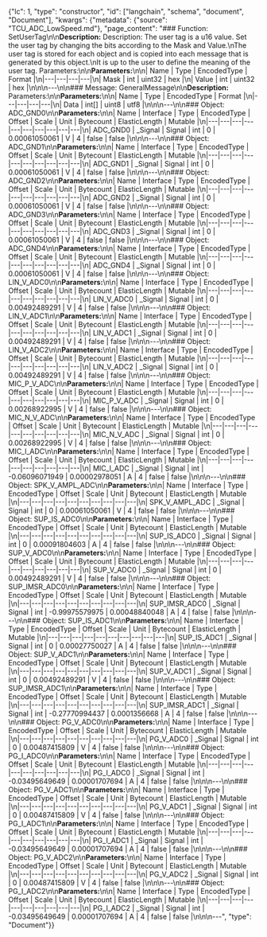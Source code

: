 {"lc": 1, "type": "constructor", "id": ["langchain", "schema", "document", "Document"], "kwargs": {"metadata": {"source": "TCU_ADC_LowSpeed.md"}, "page_content": "### Function: SetUserTag\n\n**Description:** Description: The user tag is a u16 value. Set the user tag by changing the bits according to the Mask and Value.\nThe user tag is stored for each object and is copied into each message that is generated by this object.\nIt is up to the user to define the meaning of the user tag. Parameters:\n\n**Parameters:**\n\n| Name | Type | EncodedType | Format |\n|---|---|---|---|\n| Mask | int | uint32 | hex |\n| Value | int | uint32 | hex |\n\n\n---\n\n### Message: GeneralMessage\n\n**Description:** Parameters:\n\n**Parameters:**\n\n| Name | Type | EncodedType | Format |\n|---|---|---|---|\n| Data | int[] | uint8 | utf8 |\n\n\n---\n\n### Object: ADC_GND0\n\n**Parameters:**\n\n| Name | Interface | Type | EncodedType | Offset | Scale | Unit | Bytecount | ElasticLength | Mutable |\n|---|---|---|---|---|---|---|---|---|---|\n| ADC_GND0 | _Signal | Signal | int | 0 | 0.00061050061 | V | 4 | false | false |\n\n\n---\n\n### Object: ADC_GND1\n\n**Parameters:**\n\n| Name | Interface | Type | EncodedType | Offset | Scale | Unit | Bytecount | ElasticLength | Mutable |\n|---|---|---|---|---|---|---|---|---|---|\n| ADC_GND1 | _Signal | Signal | int | 0 | 0.00061050061 | V | 4 | false | false |\n\n\n---\n\n### Object: ADC_GND2\n\n**Parameters:**\n\n| Name | Interface | Type | EncodedType | Offset | Scale | Unit | Bytecount | ElasticLength | Mutable |\n|---|---|---|---|---|---|---|---|---|---|\n| ADC_GND2 | _Signal | Signal | int | 0 | 0.00061050061 | V | 4 | false | false |\n\n\n---\n\n### Object: ADC_GND3\n\n**Parameters:**\n\n| Name | Interface | Type | EncodedType | Offset | Scale | Unit | Bytecount | ElasticLength | Mutable |\n|---|---|---|---|---|---|---|---|---|---|\n| ADC_GND3 | _Signal | Signal | int | 0 | 0.00061050061 | V | 4 | false | false |\n\n\n---\n\n### Object: ADC_GND4\n\n**Parameters:**\n\n| Name | Interface | Type | EncodedType | Offset | Scale | Unit | Bytecount | ElasticLength | Mutable |\n|---|---|---|---|---|---|---|---|---|---|\n| ADC_GND4 | _Signal | Signal | int | 0 | 0.00061050061 | V | 4 | false | false |\n\n\n---\n\n### Object: LIN_V_ADC0\n\n**Parameters:**\n\n| Name | Interface | Type | EncodedType | Offset | Scale | Unit | Bytecount | ElasticLength | Mutable |\n|---|---|---|---|---|---|---|---|---|---|\n| LIN_V_ADC0 | _Signal | Signal | int | 0 | 0.00492489291 | V | 4 | false | false |\n\n\n---\n\n### Object: LIN_V_ADC1\n\n**Parameters:**\n\n| Name | Interface | Type | EncodedType | Offset | Scale | Unit | Bytecount | ElasticLength | Mutable |\n|---|---|---|---|---|---|---|---|---|---|\n| LIN_V_ADC1 | _Signal | Signal | int | 0 | 0.00492489291 | V | 4 | false | false |\n\n\n---\n\n### Object: LIN_V_ADC2\n\n**Parameters:**\n\n| Name | Interface | Type | EncodedType | Offset | Scale | Unit | Bytecount | ElasticLength | Mutable |\n|---|---|---|---|---|---|---|---|---|---|\n| LIN_V_ADC2 | _Signal | Signal | int | 0 | 0.00492489291 | V | 4 | false | false |\n\n\n---\n\n### Object: MIC_P_V_ADC\n\n**Parameters:**\n\n| Name | Interface | Type | EncodedType | Offset | Scale | Unit | Bytecount | ElasticLength | Mutable |\n|---|---|---|---|---|---|---|---|---|---|\n| MIC_P_V_ADC | _Signal | Signal | int | 0 | 0.00268922995 | V | 4 | false | false |\n\n\n---\n\n### Object: MIC_N_V_ADC\n\n**Parameters:**\n\n| Name | Interface | Type | EncodedType | Offset | Scale | Unit | Bytecount | ElasticLength | Mutable |\n|---|---|---|---|---|---|---|---|---|---|\n| MIC_N_V_ADC | _Signal | Signal | int | 0 | 0.00268922995 | V | 4 | false | false |\n\n\n---\n\n### Object: MIC_I_ADC\n\n**Parameters:**\n\n| Name | Interface | Type | EncodedType | Offset | Scale | Unit | Bytecount | ElasticLength | Mutable |\n|---|---|---|---|---|---|---|---|---|---|\n| MIC_I_ADC | _Signal | Signal | int | -0.06096071949 | 0.00002978051 | A | 4 | false | false |\n\n\n---\n\n### Object: SPK_V_AMPL_ADC\n\n**Parameters:**\n\n| Name | Interface | Type | EncodedType | Offset | Scale | Unit | Bytecount | ElasticLength | Mutable |\n|---|---|---|---|---|---|---|---|---|---|\n| SPK_V_AMPL_ADC | _Signal | Signal | int | 0 | 0.00061050061 | V | 4 | false | false |\n\n\n---\n\n### Object: SUP_IS_ADC0\n\n**Parameters:**\n\n| Name | Interface | Type | EncodedType | Offset | Scale | Unit | Bytecount | ElasticLength | Mutable |\n|---|---|---|---|---|---|---|---|---|---|\n| SUP_IS_ADC0 | _Signal | Signal | int | 0 | 0.00091804603 | A | 4 | false | false |\n\n\n---\n\n### Object: SUP_V_ADC0\n\n**Parameters:**\n\n| Name | Interface | Type | EncodedType | Offset | Scale | Unit | Bytecount | ElasticLength | Mutable |\n|---|---|---|---|---|---|---|---|---|---|\n| SUP_V_ADC0 | _Signal | Signal | int | 0 | 0.00492489291 | V | 4 | false | false |\n\n\n---\n\n### Object: SUP_IMSR_ADC0\n\n**Parameters:**\n\n| Name | Interface | Type | EncodedType | Offset | Scale | Unit | Bytecount | ElasticLength | Mutable |\n|---|---|---|---|---|---|---|---|---|---|\n| SUP_IMSR_ADC0 | _Signal | Signal | int | -0.99975579975 | 0.00048840048 | A | 4 | false | false |\n\n\n---\n\n### Object: SUP_IS_ADC1\n\n**Parameters:**\n\n| Name | Interface | Type | EncodedType | Offset | Scale | Unit | Bytecount | ElasticLength | Mutable |\n|---|---|---|---|---|---|---|---|---|---|\n| SUP_IS_ADC1 | _Signal | Signal | int | 0 | 0.00027750027 | A | 4 | false | false |\n\n\n---\n\n### Object: SUP_V_ADC1\n\n**Parameters:**\n\n| Name | Interface | Type | EncodedType | Offset | Scale | Unit | Bytecount | ElasticLength | Mutable |\n|---|---|---|---|---|---|---|---|---|---|\n| SUP_V_ADC1 | _Signal | Signal | int | 0 | 0.00492489291 | V | 4 | false | false |\n\n\n---\n\n### Object: SUP_IMSR_ADC1\n\n**Parameters:**\n\n| Name | Interface | Type | EncodedType | Offset | Scale | Unit | Bytecount | ElasticLength | Mutable |\n|---|---|---|---|---|---|---|---|---|---|\n| SUP_IMSR_ADC1 | _Signal | Signal | int | -0.27770994437 | 0.0001356668 | A | 4 | false | false |\n\n\n---\n\n### Object: PG_V_ADC0\n\n**Parameters:**\n\n| Name | Interface | Type | EncodedType | Offset | Scale | Unit | Bytecount | ElasticLength | Mutable |\n|---|---|---|---|---|---|---|---|---|---|\n| PG_V_ADC0 | _Signal | Signal | int | 0 | 0.00487415809 | V | 4 | false | false |\n\n\n---\n\n### Object: PG_I_ADC0\n\n**Parameters:**\n\n| Name | Interface | Type | EncodedType | Offset | Scale | Unit | Bytecount | ElasticLength | Mutable |\n|---|---|---|---|---|---|---|---|---|---|\n| PG_I_ADC0 | _Signal | Signal | int | -0.03495649649 | 0.00001707694 | A | 4 | false | false |\n\n\n---\n\n### Object: PG_V_ADC1\n\n**Parameters:**\n\n| Name | Interface | Type | EncodedType | Offset | Scale | Unit | Bytecount | ElasticLength | Mutable |\n|---|---|---|---|---|---|---|---|---|---|\n| PG_V_ADC1 | _Signal | Signal | int | 0 | 0.00487415809 | V | 4 | false | false |\n\n\n---\n\n### Object: PG_I_ADC1\n\n**Parameters:**\n\n| Name | Interface | Type | EncodedType | Offset | Scale | Unit | Bytecount | ElasticLength | Mutable |\n|---|---|---|---|---|---|---|---|---|---|\n| PG_I_ADC1 | _Signal | Signal | int | -0.03495649649 | 0.00001707694 | A | 4 | false | false |\n\n\n---\n\n### Object: PG_V_ADC2\n\n**Parameters:**\n\n| Name | Interface | Type | EncodedType | Offset | Scale | Unit | Bytecount | ElasticLength | Mutable |\n|---|---|---|---|---|---|---|---|---|---|\n| PG_V_ADC2 | _Signal | Signal | int | 0 | 0.00487415809 | V | 4 | false | false |\n\n\n---\n\n### Object: PG_I_ADC2\n\n**Parameters:**\n\n| Name | Interface | Type | EncodedType | Offset | Scale | Unit | Bytecount | ElasticLength | Mutable |\n|---|---|---|---|---|---|---|---|---|---|\n| PG_I_ADC2 | _Signal | Signal | int | -0.03495649649 | 0.00001707694 | A | 4 | false | false |\n\n\n---", "type": "Document"}}